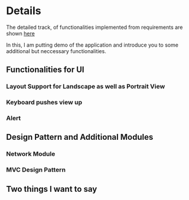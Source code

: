 # Details
The detailed track, of functionalities implemented from requirements are shown <a href="https://github.com/ParmarKrishna/swift-assess/tree/main/swift-assess"> here</a>

In this, I am putting demo of the application and introduce you to some additional but neccessary functionalities.

## Functionalities for UI
### Layout Support for Landscape as well as Portrait View

### Keyboard pushes view up

### Alert

## Design Pattern and Additional Modules

### Network Module

### MVC Design Pattern

## Two things I want to say
